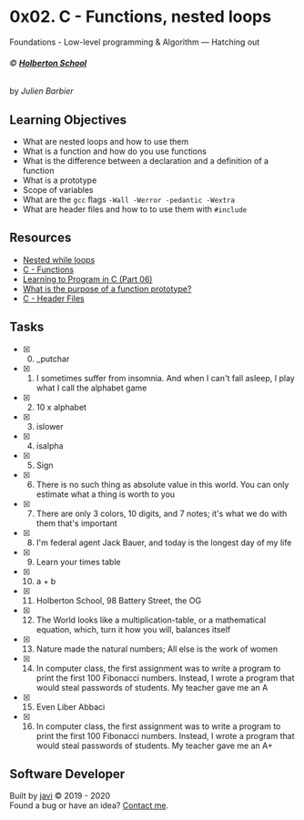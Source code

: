 # 0x02. C - Functions, nested loops
Foundations - Low-level programming & Algorithm ― Hatching out

###### :copyright: **[Holberton School](https://www.holbertonschool.com/)**
by _Julien Barbier_

## Learning Objectives
* What are nested loops and how to use them
* What is a function and how do you use functions
* What is the difference between a declaration and a definition of a function
* What is a prototype
* Scope of variables
* What are the ```gcc``` flags ```-Wall -Werror -pedantic -Wextra```
* What are header files and how to to use them with ```#include```

## Resources
* [Nested while loops](https://www.youtube.com/watch?v=Z3iGeQ1gIss)
* [C - Functions](https://www.tutorialspoint.com/cprogramming/c_functions.htm)
* [Learning to Program in C (Part 06)](https://www.youtube.com/watch?v=qMlnFwYdqIw)
* [What is the purpose of a function prototype?](https://www.geeksforgeeks.org/what-is-the-purpose-of-a-function-prototype/)
* [C - Header Files](https://www.tutorialspoint.com/cprogramming/c_header_files.htm)

## Tasks
* [x] 0. _putchar
* [x] 1. I sometimes suffer from insomnia. And when I can't fall asleep, I play what I call the alphabet game
* [x] 2. 10 x alphabet
* [x] 3. islower
* [x] 4. isalpha
* [x] 5. Sign
* [x] 6. There is no such thing as absolute value in this world. You can only estimate what a thing is worth to you
* [x] 7. There are only 3 colors, 10 digits, and 7 notes; it's what we do with them that's important
* [x] 8. I'm federal agent Jack Bauer, and today is the longest day of my life
* [x] 9. Learn your times table
* [x] 10. a + b
* [x] 11. Holberton School, 98 Battery Street, the OG
* [x] 12. The World looks like a multiplication-table, or a mathematical equation, which, turn it how you will, balances itself
* [x] 13. Nature made the natural numbers; All else is the work of women
* [x] 14. In computer class, the first assignment was to write a program to print the first 100 Fibonacci numbers. Instead, I wrote a program that would steal passwords of students. My teacher gave me an A
* [x] 15. Even Liber Abbaci
* [x] 16. In computer class, the first assignment was to write a program to print the first 100 Fibonacci numbers. Instead, I wrote a program that would steal passwords of students. My teacher gave me an A+

## Software Developer
Built by [javi](https://github.com/javi0x00) :copyright: 2019 - 2020  
Found a bug or have an idea? [Contact me](https://www.linkedin.com/in/javi0x00/).
